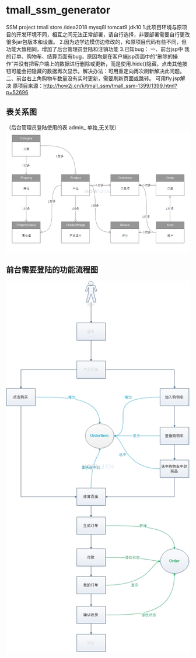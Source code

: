 # tmall_ssm_generator
SSM project tmall store /idea2018 mysq8l tomcat9 jdk10
1.此项目环境与原项目的开发环境不同，相互之间无法正常部署，请自行选择，非要部署需要自行更改很多jar包版本和设置。
2.因为边学边模仿边修改的，和原项目代码有些不同，但功能大致相同，增加了后台管理员登陆和注销功能
3.已知bug：
    一、前台jsp中 我的订单、购物车、结算页面有bug，原因均是在客户端jsp页面中的“删除的操作”并没有把客户端上的数据进行删除或更新，而是使用.hide()隐藏，点击其他按钮可能会把隐藏的数据再次显示。解决办法：可用重定向再次刷新解决此问题。
    二、前台右上角购物车数量没有实时更新，需要刷新页面或跳转。
        可用fly.jsp解决
原项目来源：http://how2j.cn/k/tmall_ssm/tmall_ssm-1399/1399.html?p=52696
## 表关系图
（后台管理员登陆使用的表 admin_ 单独,无关联）
<img src="https://github.com/dayo0107/tmall_ssm_generator/blob/master/biao.png"/>
## 前台需要登陆的功能流程图
<img src="https://github.com/dayo0107/tmall_ssm_generator/blob/master/cart.png"/>
